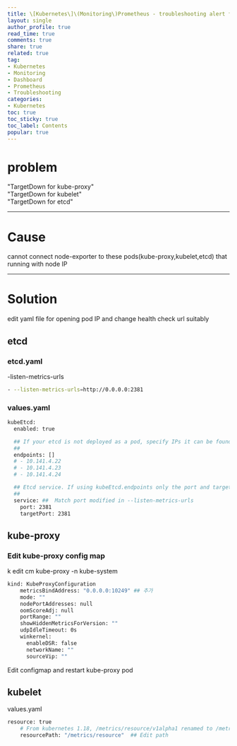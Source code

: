 ```yaml
---
title: \[Kubernetes\]\(Monitoring\)Prometheus - troubleshooting alert firing(etcd,kubelet,kube-proxy)
layout: single
author_profile: true
read_time: true
comments: true
share: true
related: true
tag:
- Kubernetes
- Monitoring
- Dashboard
- Prometheus
- Troubleshooting
categories:
- Kubernetes
toc: true
toc_sticky: true
toc_label: Contents
popular: true
---
```

# problem
"TargetDown for kube-proxy"  
"TargetDown for kubelet"  
"TargetDown for etcd"  

---

# Cause

cannot connect node-exporter to these pods(kube-proxy,kubelet,etcd) that running with node IP

---

# Solution

edit yaml file for opening pod IP and change health check url suitably

## etcd

### etcd.yaml

-listen-metrics-urls 

```bash
- --listen-metrics-urls=http://0.0.0.0:2381
```

### values.yaml

```bash
kubeEtcd:
  enabled: true

  ## If your etcd is not deployed as a pod, specify IPs it can be found on
  ##
  endpoints: []
  # - 10.141.4.22
  # - 10.141.4.23
  # - 10.141.4.24

  ## Etcd service. If using kubeEtcd.endpoints only the port and targetPort are used
  ##
  service: ##  Match port modified in --listen-metrics-urls
    port: 2381
    targetPort: 2381
```

## kube-proxy

### Edit kube-proxy config map

k edit cm kube-proxy -n kube-system

```bash
kind: KubeProxyConfiguration
    metricsBindAddress: "0.0.0.0:10249" ## 추가
    mode: ""
    nodePortAddresses: null
    oomScoreAdj: null
    portRange: ""
    showHiddenMetricsForVersion: ""
    udpIdleTimeout: 0s
    winkernel:
      enableDSR: false
      networkName: ""
      sourceVip: ""
```

Edit configmap and restart kube-proxy pod

## kubelet

values.yaml

```bash
resource: true
    # From kubernetes 1.18, /metrics/resource/v1alpha1 renamed to /metrics/resource
    resourcePath: "/metrics/resource"  ## Edit path
```